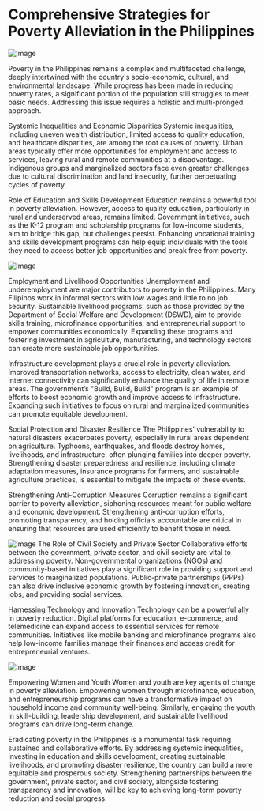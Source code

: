 # Comprehensive Strategies for Poverty Alleviation in the Philippines

![image](https://github.com/user-attachments/assets/d30e2820-b26f-4d32-8748-968c8ece7df8)

Poverty in the Philippines remains a complex and multifaceted challenge, deeply intertwined with the country's socio-economic, cultural, and environmental landscape. While progress has been made in reducing poverty rates, a significant portion of the population still struggles to meet basic needs. Addressing this issue requires a holistic and multi-pronged approach.

Systemic Inequalities and Economic Disparities 
Systemic inequalities, including uneven wealth distribution, limited access to quality education, and healthcare disparities, are among the root causes of poverty. Urban areas typically offer more opportunities for employment and access to services, leaving rural and remote communities at a disadvantage. Indigenous groups and marginalized sectors face even greater challenges due to cultural discrimination and land insecurity, further perpetuating cycles of poverty.  

Role of Education and Skills Development
Education remains a powerful tool in poverty alleviation. However, access to quality education, particularly in rural and underserved areas, remains limited. Government initiatives, such as the K-12 program and scholarship programs for low-income students, aim to bridge this gap, but challenges persist. Enhancing vocational training and skills development programs can help equip individuals with the tools they need to access better job opportunities and break free from poverty.

![image](https://github.com/user-attachments/assets/f90c07b1-a468-452e-9c4c-d9adeb1dbad9)

Employment and Livelihood Opportunities
Unemployment and underemployment are major contributors to poverty in the Philippines. Many Filipinos work in informal sectors with low wages and little to no job security. Sustainable livelihood programs, such as those provided by the Department of Social Welfare and Development (DSWD), aim to provide skills training, microfinance opportunities, and entrepreneurial support to empower communities economically. Expanding these programs and fostering investment in agriculture, manufacturing, and technology sectors can create more sustainable job opportunities.  

Infrastructure development plays a crucial role in poverty alleviation. Improved transportation networks, access to electricity, clean water, and internet connectivity can significantly enhance the quality of life in remote areas. The government’s "Build, Build, Build" program is an example of efforts to boost economic growth and improve access to infrastructure. Expanding such initiatives to focus on rural and marginalized communities can promote equitable development.  

Social Protection and Disaster Resilience
The Philippines’ vulnerability to natural disasters exacerbates poverty, especially in rural areas dependent on agriculture. Typhoons, earthquakes, and floods destroy homes, livelihoods, and infrastructure, often plunging families into deeper poverty. Strengthening disaster preparedness and resilience, including climate adaptation measures, insurance programs for farmers, and sustainable agriculture practices, is essential to mitigate the impacts of these events.  

Strengthening Anti-Corruption Measures
Corruption remains a significant barrier to poverty alleviation, siphoning resources meant for public welfare and economic development. Strengthening anti-corruption efforts, promoting transparency, and holding officials accountable are critical in ensuring that resources are used efficiently to benefit those in need.

![image](https://github.com/user-attachments/assets/3a571cda-e1ef-452f-99cd-76c7384d12d2)
The Role of Civil Society and Private Sector
Collaborative efforts between the government, private sector, and civil society are vital to addressing poverty. Non-governmental organizations (NGOs) and community-based initiatives play a significant role in providing support and services to marginalized populations. Public-private partnerships (PPPs) can also drive inclusive economic growth by fostering innovation, creating jobs, and providing social services.

Harnessing Technology and Innovation
Technology can be a powerful ally in poverty reduction. Digital platforms for education, e-commerce, and telemedicine can expand access to essential services for remote communities. Initiatives like mobile banking and microfinance programs also help low-income families manage their finances and access credit for entrepreneurial ventures.

![image](https://github.com/user-attachments/assets/19564188-6a1d-400d-9827-2489a91bcdde)

Empowering Women and Youth
Women and youth are key agents of change in poverty alleviation. Empowering women through microfinance, education, and entrepreneurship programs can have a transformative impact on household income and community well-being. Similarly, engaging the youth in skill-building, leadership development, and sustainable livelihood programs can drive long-term change.  

Eradicating poverty in the Philippines is a monumental task requiring sustained and collaborative efforts. By addressing systemic inequalities, investing in education and skills development, creating sustainable livelihoods, and promoting disaster resilience, the country can build a more equitable and prosperous society. Strengthening partnerships between the government, private sector, and civil society, alongside fostering transparency and innovation, will be key to achieving long-term poverty reduction and social progress.
